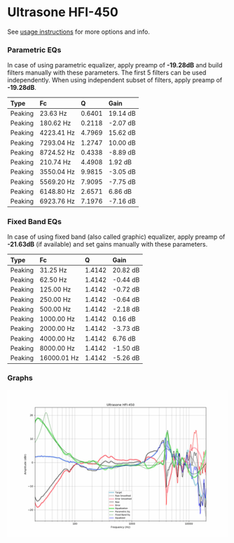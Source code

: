 # Ultrasone HFI-450
See [usage instructions](https://github.com/jaakkopasanen/AutoEq#usage) for more options and info.

### Parametric EQs
In case of using parametric equalizer, apply preamp of **-19.28dB** and build filters manually
with these parameters. The first 5 filters can be used independently.
When using independent subset of filters, apply preamp of **-19.28dB**.

| Type    | Fc         |      Q | Gain     |
|:--------|:-----------|:-------|:---------|
| Peaking | 23.63 Hz   | 0.6401 | 19.14 dB |
| Peaking | 180.62 Hz  | 0.2118 | -2.07 dB |
| Peaking | 4223.41 Hz | 4.7969 | 15.62 dB |
| Peaking | 7293.04 Hz | 1.2747 | 10.00 dB |
| Peaking | 8724.52 Hz | 0.4338 | -8.89 dB |
| Peaking | 210.74 Hz  | 4.4908 | 1.92 dB  |
| Peaking | 3550.04 Hz | 9.9815 | -3.05 dB |
| Peaking | 5569.20 Hz | 7.9095 | -7.75 dB |
| Peaking | 6148.80 Hz | 2.6571 | 6.86 dB  |
| Peaking | 6923.76 Hz | 7.1976 | -7.16 dB |

### Fixed Band EQs
In case of using fixed band (also called graphic) equalizer, apply preamp of **-21.63dB**
(if available) and set gains manually with these parameters.

| Type    | Fc          |      Q | Gain     |
|:--------|:------------|:-------|:---------|
| Peaking | 31.25 Hz    | 1.4142 | 20.82 dB |
| Peaking | 62.50 Hz    | 1.4142 | -0.44 dB |
| Peaking | 125.00 Hz   | 1.4142 | -0.72 dB |
| Peaking | 250.00 Hz   | 1.4142 | -0.64 dB |
| Peaking | 500.00 Hz   | 1.4142 | -2.18 dB |
| Peaking | 1000.00 Hz  | 1.4142 | 0.16 dB  |
| Peaking | 2000.00 Hz  | 1.4142 | -3.73 dB |
| Peaking | 4000.00 Hz  | 1.4142 | 6.76 dB  |
| Peaking | 8000.00 Hz  | 1.4142 | -1.50 dB |
| Peaking | 16000.01 Hz | 1.4142 | -5.26 dB |

### Graphs
![](./Ultrasone%20HFI-450.png)